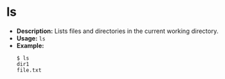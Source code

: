 # ls

- **Description:** Lists files and directories in the current working directory.
- **Usage:** `ls`
- **Example:**
  ```
  $ ls
  dir1
  file.txt
  ```
